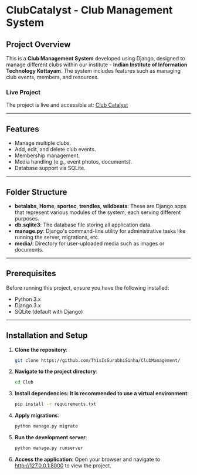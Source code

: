 # ClubCatalyst - Club Management System

## Project Overview
This is a **Club Management System** developed using Django, designed to manage different clubs within our institute - **Indian Institute of Information Technology Kottayam**. The system includes features such as managing club events, members, and resources.

### Live Project  
The project is live and accessible at: [Club Catalyst](https://clubcatalyst-y67f5eu3.b4a.run/)

---

## Features
- Manage multiple clubs.
- Add, edit, and delete club events.
- Membership management.
- Media handling (e.g., event photos, documents).
- Database support via SQLite.

---

## Folder Structure
- **betalabs**, **Home**, **sportec**, **trendles**, **wildbeats**: These are Django apps that represent various modules of the system, each serving different purposes.
- **db.sqlite3**: The database file storing all application data.
- **manage.py**: Django's command-line utility for administrative tasks like running the server, migrations, etc.
- **media/**: Directory for user-uploaded media such as images or documents.

---

## Prerequisites
Before running this project, ensure you have the following installed:
- Python 3.x
- Django 3.x
- SQLite (default with Django)

---

## Installation and Setup
1. **Clone the repository**:
   ```bash
   git clone https://github.com/ThisIsSurabhiSinha/ClubManagement/
2. **Navigate to the project directory**:
   ```bash
   cd Club
3. **Install dependencies: It is recommended to use a virtual environment**:
    ```bash
    pip install -r requirements.txt
4. **Apply migrations**:
    ```bash
    python manage.py migrate
5. **Run the development server**:
    ```bash
    python manage.py runserver
6. **Access the application**:
    Open your browser and navigate to http://127.0.0.1:8000 to view the project.
